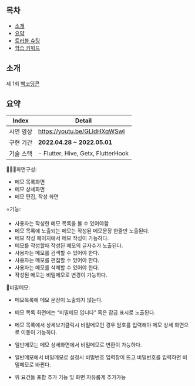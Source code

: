 ## 목차
- [소개](#소개)
- [요약](#요약)
- [트러블 슈팅](#트러블-슈팅)
- [학습 키워드](#학습-키워드)


## 소개
제 1회 <a href="https://www.youtube.com/c/%EA%B0%9C%EB%B0%9C%ED%95%98%EB%8A%94%EC%A0%95%EB%8C%80%EB%A6%AC/community">빡코딩콘<a/>  


## 요약

| Index      | Detail                                                                                                                                                                                                  |
|------------|---------------------------------------------------------------------------------------------------------------------------------------------------------------------------------------------------------|
| 시연 영상      | https://youtu.be/GLldHXqWSwI                                                                                                                                                                            |
| 구현 기간      | **2022.04.28 ~ 2022.05.01**                                                                                                                                                                             |
| 기술 스택      | - Flutter, Hive, Getx, FlutterHook                                                                                                                                                                      |

👩🏼‍💻화면구성:
- 메모 목록화면
- 메모 상세화면
- 메모 편집, 작성 화면

⭐️기능:
- 사용자는 작성한 메모 목록을 볼 수 있어야함
- 메모 목록에 노출되는 메모는 작성된 메모문장 한줄만 노출된다.
- 메모 작성 페이지에서 메모 작성이 가능하다.
- 메모를 작성할때 작성된 메모의 글자수가 노출된다.
- 사용자는 메모를 검색할 수 있어야 한다.
- 사용자는 메모를 편집할 수 있어야 한다.
- 사용자는 메모를 삭제할 수 있어야 한다.
- 작성된 메모는 비밀메모로 변경이 가능하다.

🔐비밀메모:
- 메모목록에 메모 문장이 노출되지 않는다.
- 메모 목록 화면에는 “비밀메모 입니다” 혹은 잠금 표시로 노출된다.
- 메모 목록에서 상세보기클릭시 비밀메모인 경우 암호를 입력해야 메모 상세 화면으로 이동이 가능하다.
- 일반메모는 메모 상세화면에서 비밀메모로 변환이 가능하다.
- 일반메모에서 비밀메모로 설정시 비밀번호 입력창이 뜨고 비밀번호를 입력하면 비밀메모로 바뀐다.

- 위 요건들 포함 추가 기능 및 화면 자유롭게 추가가능 








